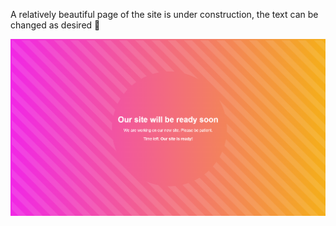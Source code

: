  A relatively beautiful page of the site is under construction, the text can be changed as desired 🥔

<img src="image/Screenshot 2024-02-21 162646.png">




